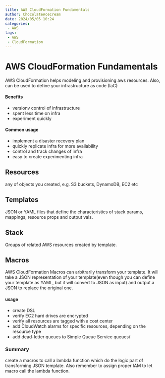 ```yaml
---
title: AWS CloudFormation Fundamentals
author: ChocolateAceCream
date: 2024/05/05 10:24
categories:
 - AWS
tags:
 - AWS
 - CloudFormation
---
```


# AWS CloudFormation Fundamentals <Badge text="CloudFormation" type="warning" />
AWS CloudFormation helps modeling and provisioning aws resources. Also, can be used to define your infrastructure as code (IaC)
#### Benefits
- versionv control of infrastructure
- spent less time on infra
- experiment quickly
#### Common usage
- implement a disaster recovery plan
- quickly replicate infra for more availability
- control and track changes of infra
- easy to create experimenting infra
## Resources
any of objects you created, e.g. S3 buckets, DynamoDB, EC2 etc
## Templates
JSON or YAML files that define the characteristics of stack params, mappings, resource props and output vals.
## Stack
Groups of related AWS resources created by template.

## Macros
AWS CloudFormation Macros can arbitrarily transform your template. It will take a JSON representation of your template(even though you can define your template as YAML, but it will convert to JSON as input) and output a JSON to replace the original one.
#### usage
- create DSL
- verify EC2 hard drives are encrypted
- verify all resources are tagged with a cost center
- add CloudWatch alarms for specific resources, depending on the resource type
- add dead-letter queues to Simple Queue Service queues/
### Summary
create a macros to call a lambda function which do the logic part of transforming JSON template. Also remember to assign proper IAM to let macro call the lambda function.